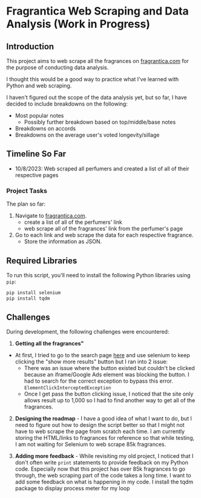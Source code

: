 # Fragrantica Web Scraping and Data Analysis (Work in Progress)

## Introduction

This project aims to web scrape all the fragrances on [fragrantica.com](https://www.fragrantica.com/noses/) for the purpose of conducting data analysis.

I thought this would be a good way to practice what I've learned with Python and web scraping.

I haven't figured out the scope of the data analysis yet, but so far, I have decided to include breakdowns on the following:
- Most popular notes
    - Possibly further breakdown based on top/middle/base notes
- Breakdowns on accords
- Breakdowns on the average user's voted longevity/sillage

## Timeline So Far
- 10/8/2023: Web scraped all perfumers and created a list of all of their respective pages

### Project Tasks

The plan so far:

1. Navigate to [fragrantica.com](https://www.fragrantica.com/noses/).
    - create a list of all of the perfumers' link
    - web scrape all of the fragrances' link from the perfumer's page
2. Go to each link and web scrape the data for each respective fragrance.
    - Store the information as JSON.

## Required Libraries

To run this script, you'll need to install the following Python libraries using `pip`:

```bash
pip install selenium
pip install tqdm
```

## Challenges

During development, the following challenges were encountered:

1. **Getting all the fragrances"** 
- At first, I tried to go to the search page [here](https://www.fragrantica.com/search/) and use selenium to keep clicking the "show more results" button but I ran into 2 issue:
    - There was an issue where the button existed but couldn't be clicked because an iframe/Google Ads element was blocking the button. I had to search for the correct exception to bypass this error. `ElementClickInterceptedException`
    - Once I get pass the button clicking issue, I noticed that the site only allows result up to 1,000 so I had to find another way to get all of the fragrances.

2. **Designing the roadmap** - I have a good idea of what I want to do, but I need to figure out how to design the script better so that I might not have to web scrape the page from scratch each time. I am currently storing the HTML/links to fragrances for reference so that while testing, I am not waiting for Selenium to web scrape 85k fragrances.

3. **Adding more feedback** - While revisiting my old project, I noticed that I don't often write `print` statements to provide feedback on my Python code. Especially now that this project has over 85k fragrances to go through, the web scraping part of the code takes a long time. I want to add some feedback on what is happening in my code. I install the tqdm package to display process meter for my loop

